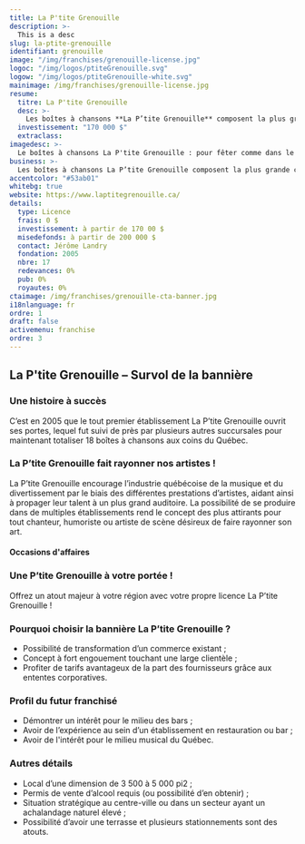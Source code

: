 ```yaml
---
title: La P'tite Grenouille
description: >-
  This is a desc
slug: la-ptite-grenouille
identifiant: grenouille
image: "/img/franchises/grenouille-license.jpg"
logoc: "/img/logos/ptiteGrenouille.svg"
logow: "/img/logos/ptiteGrenouille-white.svg"
mainimage: /img/franchises/grenouille-license.jpg
resume:
  titre: La P'tite Grenouille
  desc: >-
    Les boîtes à chansons **La P’tite Grenouille** composent la plus grande chaîne de bars de style chansonnier au Québec, et bientôt au Canada. Prestations de musiciens et d’humoristes, soirées thématiques, ambiance festive et alléchants spéciaux sur l’alcool ne sont que quelques-unes des raisons qui rendent le concept si populaire. 
  investissement: "170 000 $"
  extraclass: 
imagedesc: >-
  Le boîtes à chansons La P'tite Grenouille : pour fêter comme dans le bon vieux temps ! Ci-dessus : La P'tite Grenouille de Lévis.
business: >-
  Les boîtes à chansons La P’tite Grenouille composent la plus grande chaîne de bars de style chansonnier au Québec, et bientôt au Canada. Prestations de musiciens et d’humoristes, soirées thématiques, ambiance festive et alléchants spéciaux sur l’alcool ne sont que quelques-unes des raisons qui rendent le concept si populaire. 
accentcolor: "#53ab01"
whitebg: true
website: https://www.laptitegrenouille.ca/
details:
  type: Licence
  frais: 0 $
  investissement: à partir de 170 00 $ 
  misedefonds: à partir de 200 000 $
  contact: Jérôme Landry
  fondation: 2005
  nbre: 17
  redevances: 0%
  pub: 0%
  royautes: 0%
ctaimage: /img/franchises/grenouille-cta-banner.jpg
i18nlanguage: fr
ordre: 1
draft: false
activemenu: franchise
ordre: 3
---
```

## La P'tite Grenouille – Survol de la bannière

### Une histoire à succès

C’est en 2005 que le tout premier établissement La P’tite Grenouille ouvrit ses portes, lequel fut suivi de près par plusieurs autres succursales pour maintenant totaliser 18 boîtes à chansons aux coins du Québec. 

### La P’tite Grenouille fait rayonner nos artistes !

La P’tite Grenouille encourage l’industrie québécoise de la musique et du divertissement par le biais des différentes prestations d’artistes, aidant ainsi à propager leur talent à un plus grand auditoire. 
La possibilité de se produire dans de multiples établissements rend le concept des plus attirants pour tout chanteur, humoriste ou artiste de scène désireux de faire rayonner son art. 

#### Occasions d'affaires

### Une P’tite Grenouille à votre portée !

Offrez un atout majeur à votre région avec votre propre licence La P’tite Grenouille ! 

### Pourquoi choisir la bannière La P’tite Grenouille ?

- Possibilité de transformation d’un commerce existant ;
- Concept à fort engouement touchant une large clientèle ;
- Profiter de tarifs avantageux de la part des fournisseurs grâce aux ententes corporatives.

### Profil du futur franchisé 

- Démontrer un intérêt pour le milieu des bars ;
- Avoir de l’expérience au sein d’un établissement en restauration ou bar ;
- Avoir de l'intérêt pour le milieu musical du Québec. 

### Autres détails 

- Local d’une dimension de 3 500 à 5 000 pi2 ;
- Permis de vente d’alcool requis (ou possibilité d’en obtenir) ; 
- Situation stratégique au centre-ville ou dans un secteur ayant un achalandage naturel élevé ; 
- Possibilité d’avoir une terrasse et plusieurs stationnements sont des atouts. 

